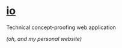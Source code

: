 # [**io**](http://bevacqua.io)

Technical concept-proofing web application

_(oh, and my personal website)_